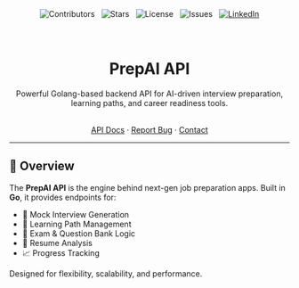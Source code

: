 <div style="display: flex; gap: 12px; justify-content: center;">
  <img src="https://img.shields.io/github/contributors/JuaniLlaberia/prepai-api?color=blue&style=for-the-badge&logo=github" alt="Contributors">
  <img src="https://img.shields.io/github/stars/JuaniLlaberia/prepai-api?color=yellow&style=for-the-badge&logo=github" alt="Stars">
  <img src="https://img.shields.io/github/license/JuaniLlaberia/prepai-api?color=brightgreen&style=for-the-badge" alt="License">
  <img src="https://img.shields.io/github/issues/JuaniLlaberia/prepai-api?color=brightgreen&style=for-the-badge" alt="Issues">
  <a href="https://www.linkedin.com/in/juan-ignacio-llaberia-241b351b3/">
    <img src="https://img.shields.io/badge/LinkedIn-Profile-blue?style=for-the-badge&logo=linkedin" alt="LinkedIn">
  </a>
</div>

<br />
<br />
<div align="center">
  <h1 align="center">PrepAI API</h1>
  <p>Powerful Golang-based backend API for AI-driven interview preparation, learning paths, and career readiness tools.</p>

  <p align="center">
    <br />
    <a href="https://prepai-api-docs.com">API Docs</a>
    &middot;
    <a href="https://github.com/YourUsername/YourAPIRepo/issues">Report Bug</a>
    &middot;
    <a href="mailto:juanillaberia2002@gmail.com">Contact</a>
  </p>
</div>

---

## 📌 Overview

The **PrepAI API** is the engine behind next-gen job preparation apps. Built in **Go**, it provides endpoints for:

- 🧠 Mock Interview Generation  
- 🎯 Learning Path Management  
- 📝 Exam & Question Bank Logic  
- 🧾 Resume Analysis  
- 📈 Progress Tracking  

Designed for flexibility, scalability, and performance.
